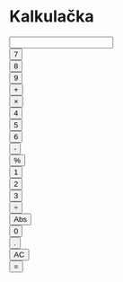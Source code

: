 <!DOCTYPE html>
<html lang="cs">
<head>
    <meta charset="UTF-8">
    <meta http-equiv="X-UA-Compatible" content="IE=edge">
    <meta name="viewport" content="width=device-width, initial-scale=1.0">
    <script src="main.js"></script>
    <link rel="stylesheet" href="./main.css">
    <title>Kalkulačka</title>
</head>
<body>
    <main>
        <h1 class="nadpis">Kalkulačka</h1>
        <div class="kalkulacka">
            <input id="input" class="inputPole">
            <script>document.getElementById("input").value = 0</script>
            <div class="row"></div>
            <div class="column"><button class="test prvni" onclick="addNum7()">7</button></div>
            <div class="column"><button class="test" onclick="addNum8()">8</button></div>
            <div class="column"><button class="test" onclick="addNum9()">9</button></div>
            <div class="column"><button class="test plus" onclick="plus()">+</button></div>
            <div class="column"><button class="test krat" onclick="krat()">×</button></div>
            <div class="row"></div>
            <div class="column"><button class="test prvni" onclick="addNum4()">4</button></div>
            <div class="column"><button class="test" onclick="addNum5()">5</button></div>
            <div class="column"><button class="test" onclick="addNum6()">6</button></div>
            <div class="column"><button class="test minus" onclick="minus()">-</button></div>
            <div class="column"><button class="test procento" onclick="procento()">%</button></div>
            <div class="row"></div>
            <div class="column"><button class="test prvni" onclick="addNum1()">1</button></div>
            <div class="column"><button class="test" onclick="addNum2()">2</button></div>
            <div class="column"><button class="test" onclick="addNum3()">3</button></div>
            <div class="column"><button class="test deleno" onclick="deleno()">÷</button></div>
            <div class="column"><button class="test abs" onclick="abs()">Abs</button></div>
            <div class="row"></div>
            <div class="column"><button class="test prvni" onclick="addNum0()">0</button></div>
            <div class="column"><button class="test decimal" onclick="decimal()">.</button></div>
            <div class="column"><button class="test ac" onclick="ac()">AC</button></div>
            <div class="column"><button class="test equal" onclick="equal()">=</button></div>
        </div>
    </main>
</body>
</html>
